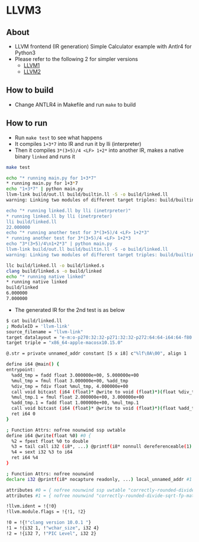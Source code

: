 # LLVM3

## About

* LLVM frontend (IR generation) Simple Calculator example with Antlr4 for Python3
* Please refer to the following 2 for simpler versions
  * [LLVM1](https://github.com/sokoide/llvm1)
  * [LLVM2](https://github.com/sokoide/llvm2)


## How to build

* Change ANTLR4 in Makefile and run `make` to build

## How to run

* Run `make test` to see what happens
* It compiles `1+3*7` into IR and run it by lli (interpreter)
* Then it compiles `3*(3+5)/4 <LF> 1+2*` into another IR, makes a native binary `linked` and runs it

```sh
make test

echo "* running main.py for 1+3*7"
* running main.py for 1+3*7
echo "1+3*7" | python main.py
llvm-link build/out.ll build/builtin.ll -S -o build/linked.ll
warning: Linking two modules of different target triples: build/builtin.ll' is 'x86_64-apple-macosx10.15.0' whereas 'llvm-link' is 'unknown-unknown-unknown'

echo "* running linked.ll by lli (inetrpreter)"
* running linked.ll by lli (inetrpreter)
lli build/linked.ll
22.000000
echo "* running another test for 3*(3+5)/4 <LF> 1+2*3"
* running another test for 3*(3+5)/4 <LF> 1+2*3
echo "3*(3+5)/4\n1+2*3" | python main.py
llvm-link build/out.ll build/builtin.ll -S -o build/linked.ll
warning: Linking two modules of different target triples: build/builtin.ll' is 'x86_64-apple-macosx10.15.0' whereas 'llvm-link' is 'unknown-unknown-unknown'

llc build/linked.ll -o build/linked.s
clang build/linked.s -o build/linked
echo "* running native linked"
* running native linked
build/linked
6.000000
7.000000
```

* The generated IR for the 2nd test is as below

```sh
$ cat build/linked.ll
; ModuleID = 'llvm-link'
source_filename = "llvm-link"
target datalayout = "e-m:o-p270:32:32-p271:32:32-p272:64:64-i64:64-f80:128-n8:16:32:64-S128"
target triple = "x86_64-apple-macosx10.15.0"

@.str = private unnamed_addr constant [5 x i8] c"%lf\0A\00", align 1

define i64 @main() {
entrypoint:
  %add_tmp = fadd float 3.000000e+00, 5.000000e+00
  %mul_tmp = fmul float 3.000000e+00, %add_tmp
  %div_tmp = fdiv float %mul_tmp, 4.000000e+00
  call void bitcast (i64 (float)* @write to void (float)*)(float %div_tmp)
  %mul_tmp.1 = fmul float 2.000000e+00, 3.000000e+00
  %add_tmp.1 = fadd float 1.000000e+00, %mul_tmp.1
  call void bitcast (i64 (float)* @write to void (float)*)(float %add_tmp.1)
  ret i64 0
}

; Function Attrs: nofree nounwind ssp uwtable
define i64 @write(float %0) #0 {
  %2 = fpext float %0 to double
  %3 = tail call i32 (i8*, ...) @printf(i8* nonnull dereferenceable(1) getelementptr inbounds ([5 x i8], [5 x i8]* @.str, i64 0, i64 0), double %2)
  %4 = sext i32 %3 to i64
  ret i64 %4
}

; Function Attrs: nofree nounwind
declare i32 @printf(i8* nocapture readonly, ...) local_unnamed_addr #1

attributes #0 = { nofree nounwind ssp uwtable "correctly-rounded-divide-sqrt-fp-math"="false" "disable-tail-calls"="false" "frame-pointer"="all" "less-precise-fpmad"="false" "min-legal-vector-width"="0" "no-infs-fp-math"="false" "no-jump-tables"="false" "no-nans-fp-math"="false" "no-signed-zeros-fp-math"="false" "no-trapping-math"="false" "stack-protector-buffer-size"="8" "target-cpu"="penryn" "target-features"="+cx16,+cx8,+fxsr,+mmx,+sahf,+sse,+sse2,+sse3,+sse4.1,+ssse3,+x87" "unsafe-fp-math"="false" "use-soft-float"="false" }
attributes #1 = { nofree nounwind "correctly-rounded-divide-sqrt-fp-math"="false" "disable-tail-calls"="false" "frame-pointer"="all" "less-precise-fpmad"="false" "no-infs-fp-math"="false" "no-nans-fp-math"="false" "no-signed-zeros-fp-math"="false" "no-trapping-math"="false" "stack-protector-buffer-size"="8" "target-cpu"="penryn" "target-features"="+cx16,+cx8,+fxsr,+mmx,+sahf,+sse,+sse2,+sse3,+sse4.1,+ssse3,+x87" "unsafe-fp-math"="false" "use-soft-float"="false" }

!llvm.ident = !{!0}
!llvm.module.flags = !{!1, !2}

!0 = !{!"clang version 10.0.1 "}
!1 = !{i32 1, !"wchar_size", i32 4}
!2 = !{i32 7, !"PIC Level", i32 2}
```
